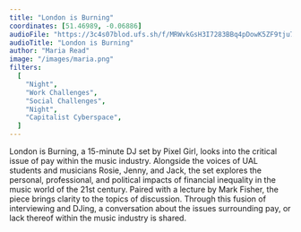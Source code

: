 ```yaml
---
title: "London is Burning"
coordinates: [51.46989, -0.06886]
audioFile: "https://3c4s07blod.ufs.sh/f/MRWvkGsH3I7283BBq4pDowK5ZF9tju7MsBJIizbx6qdrfVQg"
audioTitle: "London is Burning"
author: "Maria Read"
image: "/images/maria.png"
filters:
  [
    "Night",
    "Work Challenges",
    "Social Challenges",
    "Night",
    "Capitalist Cyberspace",
  ]
---
```


London is Burning, a 15-minute DJ set by Pixel Girl, looks into the critical issue of pay within the music industry. Alongside the voices of UAL students and musicians Rosie, Jenny, and Jack, the set explores the personal, professional, and political impacts of financial inequality in the music world of the 21st century. Paired with a lecture by Mark Fisher, the piece brings clarity to the topics of discussion. Through this fusion of interviewing and DJing, a conversation about the issues surrounding pay, or lack thereof within the music industry is shared.
